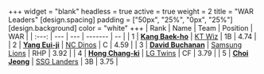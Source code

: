 +++
widget = "blank"
headless = true
active = true
weight = 2
title = "WAR Leaders"
[design.spacing]
padding = ["50px", "25%", "0px", "25%"]
[design.background]
color = "white"
+++
| Rank | Name | Team | Position | WAR |
| :---: | --- | --- | ------- | -- |
| 1 | [**Kang Baek-ho**](/players/11863) | [KT Wiz](/teams/KTWiz) | 1B | 4.74 |
| 2 | [**Yang Eui-ji**](/players/215) | [NC Dinos](/teams/NCDinos) | C | 4.59 |
| 3 | [**David Buchanan**](/players/13683) | [Samsung Lions](/teams/SamsungLions) | RHP | 3.92 |
| 4 | [**Hong Chang-ki**](/players/9805) | [LG Twins](/teams/LGTwins) | CF | 3.79 |
| 5 | [**Choi Jeong**](/players/3162) | [SSG Landers](/teams/SSGLanders) | 3B | 3.75 |
